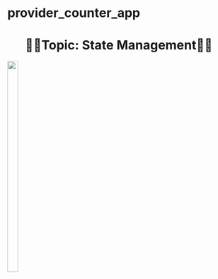 # provider_counter_app

<h1 align="center">🔶🔸Topic: State Management🔸🔶</h1>

<p>
 

  <img src="https://github.com/user-attachments/assets/e725fafe-caa5-45e2-99d7-c38d463dadd0" width="22%" Height="35%">
</p>
